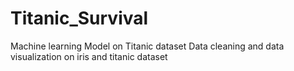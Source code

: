 # Titanic_Survival
Machine learning Model on Titanic dataset
Data cleaning and data visualization on iris and titanic dataset
